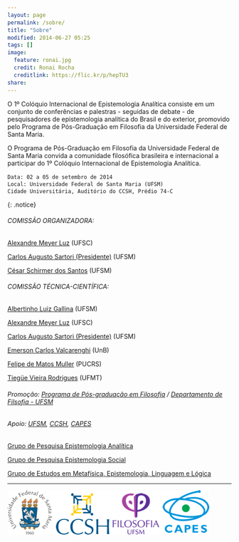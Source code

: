 ```yaml
---
layout: page
permalink: /sobre/
title: "Sobre"
modified: 2014-06-27 05:25
tags: []
image:
  feature: ronai.jpg
  credit: Ronai Rocha
  creditlink: https://flic.kr/p/hepTU3
share: 
---
```


O 1º Colóquio Internacional de Epistemologia Analítica consiste em um conjunto de conferências e palestras - seguidas de debate - de pesquisadores de epistemologia analítica do Brasil e do exterior, promovido pelo Programa de Pós-Graduação em Filosofia da Universidade Federal de Santa Maria.	 	 

O Programa de Pós-Graduação em Filosofia da Universidade Federal de Santa Maria convida a comunidade filosófica brasileira e internacional a participar do 1º Colóquio Internacional de Epistemologia Analítica.

	Data: 02 a 05 de setembro de 2014	
	Local: Universidade Federal de Santa Maria (UFSM)
	Cidade Universitária, Auditório do CCSH, Prédio 74-C
{: .notice}

###### COMISSÃO ORGANIZADORA:

[Alexandre Meyer Luz](http://lattes.cnpq.br/0299421437669387) (UFSC)

[Carlos Augusto Sartori (Presidente)](http://lattes.cnpq.br/6830220445412069) (UFSM)

[César Schirmer dos Santos](http://lattes.cnpq.br/4518010795079534) (UFSM)


###### COMISSÃO TÉCNICA-CIENTÍFICA:

[Albertinho Luiz Gallina](http://lattes.cnpq.br/0750109262601371) (UFSM)

[Alexandre Meyer Luz](http://lattes.cnpq.br/0299421437669387) (UFSC)

[Carlos Augusto Sartori (Presidente)](http://lattes.cnpq.br/6830220445412069) (UFSM)

[Emerson Carlos Valcarenghi](http://lattes.cnpq.br/3816556371255616) (UnB)

[Felipe de Matos Muller](http://lattes.cnpq.br/4097781525514657) (PUCRS)

[Tiegüe Vieira Rodrigues](http://lattes.cnpq.br/4547029422865527) (UFMT)


###### Promoção: [Programa de Pós-graduação em Filosofia](http://w3.ufsm.br/ppgf/) / [Departamento de Filsofia - UFSM](http://w3.ufsm.br/filosofia/)

###### Apoio: [UFSM](http://site.ufsm.br), [CCSH](http://sites.multiweb.ufsm.br/ccsh/), [CAPES](http://www.capes.gov.br)

[Grupo de Pesquisa Epistemologia Analítica](http://plsql1.cnpq.br/buscaoperacional/detalhegrupo.jsp?grupo=0006701SX32QP8)

[Grupo de Pesquisa Epistemologia Social](http://plsql1.cnpq.br/buscaoperacional/detalhegrupo.jsp?grupo=0006701MV7GOXB)

[Grupo de Estudos em Metafísica, Epistemologia, Linguagem e Lógica](https://sites.google.com/site/metafisicaeepistemologia/)


***

![Smaller icon](https://raw.githubusercontent.com/eventosfilosofiaufsm/coloquioepistemologia/gh-pages/images/logos.png)

<!-- <figure>
	<a href="https://raw.githubusercontent.com/eventosfilosofiaufsm/coloquioepistemologia/gh-pages/images/logos.png"><img src="https://raw.githubusercontent.com/eventosfilosofiaufsm/coloquioepistemologia/gh-pages/images/logos.png"></a>
</figure> -->